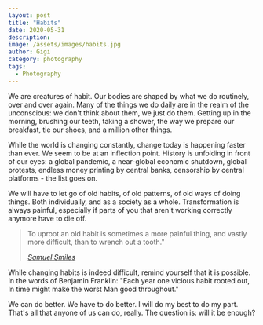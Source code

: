 ```yaml
---
layout: post
title: "Habits"
date: 2020-05-31
description:
image: /assets/images/habits.jpg
author: Gigi
category: photography
tags:
  - Photography
---
```


We are creatures of habit. Our bodies are shaped by what we do routinely, over
and over again. Many of the things we do daily are in the realm of the
unconscious: we don't think about them, we just do them. Getting up in the
morning, brushing our teeth, taking a shower, the way we prepare our breakfast,
tie our shoes, and a million other things.

While the world is changing constantly, change today is happening faster than
ever. We seem to be at an inflection point. History is unfolding in front of our
eyes: a global pandemic, a near-global economic shutdown, global protests,
endless money printing by central banks, censorship by central platforms - the
list goes on.

We will have to let go of old habits, of old patterns, of old ways of doing
things. Both individually, and as a society as a whole. Transformation is always
painful, especially if parts of you that aren't working correctly anymore have
to die off.

> To uproot an old habit is sometimes a more painful thing, and vastly more
> difficult, than to wrench out a tooth."
>
> <cite>[Samuel Smiles]</cite>

While changing habits is indeed difficult, remind yourself that it is possible.
In the words of Benjamin Franklin: "Each year one vicious habit rooted out, In
time might make the worst Man good throughout."

We can do better. We have to do better. I will do my best to do my part. That's
all that anyone of us can do, really. The question is: will it be enough?


[Samuel Smiles]: https://en.wikiquote.org/wiki/Samuel_Smiles
